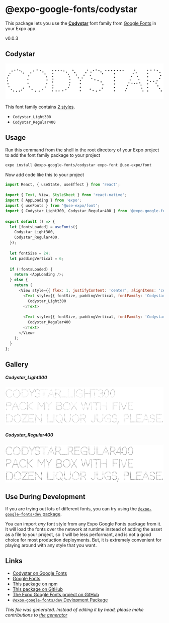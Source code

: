 # @expo-google-fonts/codystar

This package lets you use the [**Codystar**](https://fonts.google.com/specimen/Codystar) font family from [Google Fonts](https://fonts.google.com/) in your Expo app.

v0.0.3

## Codystar

![Codystar](./font-family.png)

This font family contains [2 styles](#gallery).

- `Codystar_Light300`
- `Codystar_Regular400`

## Usage

Run this command from the shell in the root directory of your Expo project to add the font family package to your project
```sh
expo install @expo-google-fonts/codystar expo-font @use-expo/font
```

Now add code like this to your project
```js
import React, { useState, useEffect } from 'react';

import { Text, View, StyleSheet } from 'react-native';
import { AppLoading } from 'expo';
import { useFonts } from '@use-expo/font';
import { Codystar_Light300, Codystar_Regular400 } from '@expo-google-fonts/codystar';

export default () => {
  let [fontsLoaded] = useFonts({
    Codystar_Light300,
    Codystar_Regular400,
  });

  let fontSize = 24;
  let paddingVertical = 6;

  if (!fontsLoaded) {
    return <AppLoading />;
  } else {
    return (
      <View style={{ flex: 1, justifyContent: 'center', alignItems: 'center' }}>
        <Text style={{ fontSize, paddingVertical, fontFamily: 'Codystar_Light300' }}>
          Codystar_Light300
        </Text>

        <Text style={{ fontSize, paddingVertical, fontFamily: 'Codystar_Regular400' }}>
          Codystar_Regular400
        </Text>
      </View>
    );
  }
};

```

## Gallery

##### Codystar_Light300
![Codystar_Light300](./d8599cf77d1a295657a62a9be2067a1d7c27dad40e7ae89910c6516e57f1fdb1.ttf.png)

##### Codystar_Regular400
![Codystar_Regular400](./5d2fb67af692de14dd1f3b942de494168b78c1cef3cc103867d36c4281ac0b00.ttf.png)


## Use During Development

If you are trying out lots of different fonts, you can try using the [`@expo-google-fonts/dev` package](https://www.npmjs.com/package/@expo-google-fonts/dev).

You can import *any* font style from any Expo Google Fonts package from it. It will load the fonts
over the network at runtime instead of adding the asset as a file to your project, so it will be 
less performant, and is not a good choice for most production deployments. But, it is extremely convenient
for playing around with any style that you want.

## Links

- [Codystar on Google Fonts](https://fonts.google.com/specimen/Codystar)
- [Google Fonts](https://fonts.google.com/)
- [This package on npm](https://www.npmjs.com/package/@expo-google-fonts/codystar)
- [This package on GitHub](https://github.com/expo/google-fonts/tree/master/font-packages/codystar)
- [The Expo Google Fonts project on GitHub](https://github.com/expo/google-fonts)
- [`@expo-google-fonts/dev` Devlopment Package](https://github.com/expo/google-fonts/tree/master/font-packages/dev)


*This file was generated. Instead of editing it by head, please make contributions to [the generator](https://github.com/expo/google-fonts/tree/master/packages/generator)*
